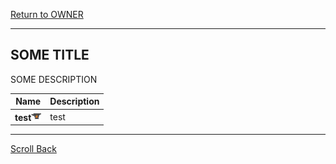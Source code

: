 [Return to OWNER](../OWNER.md#OWNER)

----
## SOME TITLE

SOME DESCRIPTION

| Name                                        | Description |
| ------------------------------------------- | ----------- |
| **test**[![](/images/curseforge.png)](test) | test        |

----
[Scroll Back](#SOME-TITLE)

